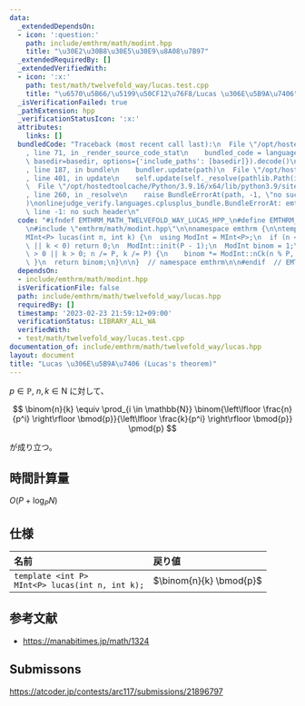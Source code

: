 ```yaml
---
data:
  _extendedDependsOn:
  - icon: ':question:'
    path: include/emthrm/math/modint.hpp
    title: "\u30E2\u30B8\u30E5\u30E9\u8A08\u7B97"
  _extendedRequiredBy: []
  _extendedVerifiedWith:
  - icon: ':x:'
    path: test/math/twelvefold_way/lucas.test.cpp
    title: "\u6570\u5B66/\u5199\u50CF12\u76F8/Lucas \u306E\u5B9A\u7406"
  _isVerificationFailed: true
  _pathExtension: hpp
  _verificationStatusIcon: ':x:'
  attributes:
    links: []
  bundledCode: "Traceback (most recent call last):\n  File \"/opt/hostedtoolcache/Python/3.9.16/x64/lib/python3.9/site-packages/onlinejudge_verify/documentation/build.py\"\
    , line 71, in _render_source_code_stat\n    bundled_code = language.bundle(stat.path,\
    \ basedir=basedir, options={'include_paths': [basedir]}).decode()\n  File \"/opt/hostedtoolcache/Python/3.9.16/x64/lib/python3.9/site-packages/onlinejudge_verify/languages/cplusplus.py\"\
    , line 187, in bundle\n    bundler.update(path)\n  File \"/opt/hostedtoolcache/Python/3.9.16/x64/lib/python3.9/site-packages/onlinejudge_verify/languages/cplusplus_bundle.py\"\
    , line 401, in update\n    self.update(self._resolve(pathlib.Path(included), included_from=path))\n\
    \  File \"/opt/hostedtoolcache/Python/3.9.16/x64/lib/python3.9/site-packages/onlinejudge_verify/languages/cplusplus_bundle.py\"\
    , line 260, in _resolve\n    raise BundleErrorAt(path, -1, \"no such header\"\
    )\nonlinejudge_verify.languages.cplusplus_bundle.BundleErrorAt: emthrm/math/modint.hpp:\
    \ line -1: no such header\n"
  code: "#ifndef EMTHRM_MATH_TWELVEFOLD_WAY_LUCAS_HPP_\n#define EMTHRM_MATH_TWELVEFOLD_WAY_LUCAS_HPP_\n\
    \n#include \"emthrm/math/modint.hpp\"\n\nnamespace emthrm {\n\ntemplate <int P>\n\
    MInt<P> lucas(int n, int k) {\n  using ModInt = MInt<P>;\n  if (n < 0 || n < k\
    \ || k < 0) return 0;\n  ModInt::init(P - 1);\n  ModInt binom = 1;\n  for (; n\
    \ > 0 || k > 0; n /= P, k /= P) {\n    binom *= ModInt::nCk(n % P, k % P);\n \
    \ }\n  return binom;\n}\n\n}  // namespace emthrm\n\n#endif  // EMTHRM_MATH_TWELVEFOLD_WAY_LUCAS_HPP_\n"
  dependsOn:
  - include/emthrm/math/modint.hpp
  isVerificationFile: false
  path: include/emthrm/math/twelvefold_way/lucas.hpp
  requiredBy: []
  timestamp: '2023-02-23 21:59:12+09:00'
  verificationStatus: LIBRARY_ALL_WA
  verifiedWith:
  - test/math/twelvefold_way/lucas.test.cpp
documentation_of: include/emthrm/math/twelvefold_way/lucas.hpp
layout: document
title: "Lucas \u306E\u5B9A\u7406 (Lucas's theorem)"
---
```


$p \in \mathbb{P},\ n, k \in \mathrm{N}$ に対して、

$$
  \binom{n}{k} \equiv \prod_{i \in \mathbb{N}} \binom{\left\lfloor \frac{n}{p^i} \right\rfloor \bmod{p}}{\left\lfloor \frac{k}{p^i} \right\rfloor \bmod{p}} \pmod{p}
$$

が成り立つ。


## 時間計算量

$O(P + \log_P{N})$


## 仕様

|名前|戻り値|
|:--|:--|
|`template <int P>`<br>`MInt<P> lucas(int n, int k);`|$\binom{n}{k} \bmod{p}$|


## 参考文献

- https://manabitimes.jp/math/1324


## Submissons

https://atcoder.jp/contests/arc117/submissions/21896797
